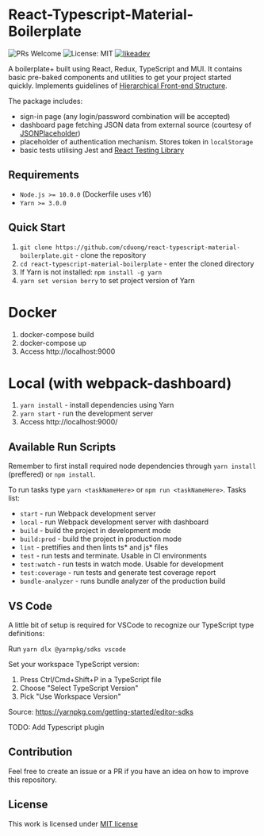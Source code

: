 # React-Typescript-Material-Boilerplate

![PRs Welcome](https://img.shields.io/badge/PRs-welcome-brightgreen.svg) ![License: MIT](https://img.shields.io/badge/license-MIT-brightgreen.svg) [![likeadev](https://img.shields.io/twitter/follow/likeadev?style=social)](https://twitter.com/likeadev)

A boilerplate+ built using React, Redux, TypeScript and MUI. It contains basic pre-baked components and utilities to get your project started quickly. Implements guidelines of [Hierarchical Front-end Structure](https://github.com/petejank/hierarchical-front-end-structure).

The package includes:

- sign-in page (any login/password combination will be accepted)
- dashboard page fetching JSON data from external source (courtesy of [JSONPlaceholder](https://jsonplaceholder.typicode.com))
- placeholder of authentication mechanism. Stores token in `localStorage`
- basic tests utilising Jest and [React Testing Library](https://github.com/testing-library/react-testing-library)

## Requirements

- `Node.js >= 10.0.0` (Dockerfile uses v16)
- `Yarn >= 3.0.0`

## Quick Start 

1. `git clone https://github.com/cduong/react-typescript-material-boilerplate.git` - clone the repository
2. `cd react-typescript-material-boilerplate` - enter the cloned directory
3. If Yarn is not installed: `npm install -g yarn`
4. `yarn set version berry` to set project version of Yarn 

# Docker
1. docker-compose build
2. docker-compose up
3. Access http://localhost:9000

# Local (with webpack-dashboard)
1. `yarn install` - install dependencies using Yarn
2. `yarn start` - run the development server
3. Access http://localhost:9000/

## Available Run Scripts

Remember to first install required node dependencies through `yarn install` (preffered) or `npm install`.

To run tasks type `yarn <taskNameHere>` or `npm run <taskNameHere>`. Tasks list:

- `start` - run Webpack development server
- `local` - run Webpack development server with dashboard
- `build` - build the project in development mode
- `build:prod` - build the project in production mode
- `lint` - prettifies and then lints ts* and js* files
- `test` - run tests and terminate. Usable in CI environments
- `test:watch` - run tests in watch mode. Usable for development
- `test:coverage` - run tests and generate test coverage report
- `bundle-analyzer` - runs bundle analyzer of the production build

## VS Code 

A little bit of setup is required for VSCode to recognize our TypeScript type definitions:

Run `yarn dlx @yarnpkg/sdks vscode`

Set your workspace TypeScript version:
1. Press Ctrl/Cmd+Shift+P in a TypeScript file
2. Choose "Select TypeScript Version"
3. Pick "Use Workspace Version"

Source: https://yarnpkg.com/getting-started/editor-sdks

TODO: Add Typescript plugin

## Contribution

Feel free to create an issue or a PR if you have an idea on how to improve this repository.

## License

This work is licensed under [MIT license](LICENSE)
